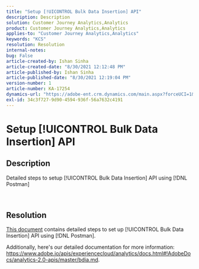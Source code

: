 ```yaml
---
title: "Setup [!UICONTROL Bulk Data Insertion] API"
description: Description
solution: Customer Journey Analytics,Analytics
product: Customer Journey Analytics,Analytics
applies-to: "Customer Journey Analytics,Analytics"
keywords: "KCS"
resolution: Resolution
internal-notes: 
bug: False
article-created-by: Ishan Sinha
article-created-date: "8/30/2021 12:12:48 PM"
article-published-by: Ishan Sinha
article-published-date: "8/30/2021 12:19:04 PM"
version-number: 1
article-number: KA-17254
dynamics-url: "https://adobe-ent.crm.dynamics.com/main.aspx?forceUCI=1&pagetype=entityrecord&etn=knowledgearticle&id=53386695-8b09-ec11-b6e6-00224808d564"
exl-id: 34c3f727-9d90-4594-936f-56a7632c4191
---
```

# Setup [!UICONTROL Bulk Data Insertion] API

## Description

Detailed steps to setup [!UICONTROL Bulk Data Insertion] API using [!DNL Postman]<br><br><br>

## Resolution


[This document](https://spark.adobe.com/page/0jhQHMs74AtYz/) contains detailed steps to set up [!UICONTROL Bulk Data Insertion] API using [!DNL Postman].

Additionally, here's our detailed documentation for more information: https://www.adobe.io/apis/experiencecloud/analytics/docs.html#!AdobeDocs/analytics-2.0-apis/master/bdia.md.

